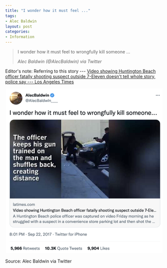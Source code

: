 ```yaml
---
title: "I wonder how it must feel ..."
tags:
- Alec Baldwin
layout: post
categories:
- Information
---
```


> I wonder how it must feel to wrongfully kill someone ...
>
> <cite>Alec Baldwin (@AlecBaldwin) via Twitter</cite>

Editor's note: Referring to this story --- [Video showing Huntington Beach officer fatally shooting suspect outside 7-Eleven doesn't tell whole story, police say --- Los Angeles Times](https://www.latimes.com/local/lanow/la-me-ln-hb-cop-shooting-video-20170922-story.html)

![I wonder how it must feel to wrongfully kill someone](/assets/img/20170922-alec-baldwin.png)

Source: Alec Baldwin via Twitter
